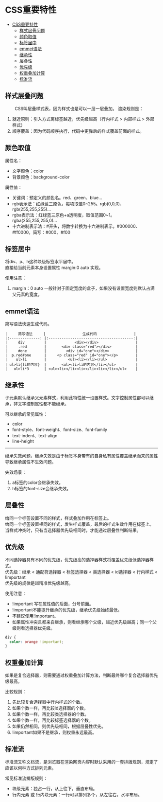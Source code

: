 # CSS重要特性

<!-- TOC -->
* [CSS重要特性](#css重要特性)
  * [样式层叠问题](#样式层叠问题)
  * [颜色取值](#颜色取值)
  * [标签居中](#标签居中)
  * [emmet语法](#emmet语法)
  * [继承性](#继承性)
  * [层叠性](#层叠性)
  * [优先级](#优先级)
  * [权重叠加计算](#权重叠加计算)
  * [标准流](#标准流)
<!-- TOC -->

## 样式层叠问题
&ensp;&ensp;&ensp;&ensp;
CSS叫层叠样式表，因为样式也是可以一层一层叠加。
渲染规则是：
1. 就近原则：引入方式离标签越近，优先级越高（行内样式 > 内部样式 > 外部样式）  
2. 顺序覆盖：因为代码顺序执行，代码中更靠后的样式覆盖前面的样式。

## 颜色取值
属性名：  
- 文字颜色：color
- 背景颜色：background-color

属性值：
- 关键词：预定义的颜色名。red、green、blue...
- rgb表示法：红绿蓝三原色，每项取值0~255。rgb(0,0,0)、rgb(255,255,255)...
- rgba表示法：红绿蓝三原色+a透明度，取值范围0~1。rgba(255,255,255,0)...
- 十六进制表示法：#开头，将数字转换为十六进制表示。#000000、#ff0000，简写：#000、#f00

## 标签居中
将div、p、h这种块级标签水平居中。  
直接给当前元素本身设置属性 margin:0 auto 实现。

使用注意：
1. margin：0 auto 一般针对于固定宽度的盒子，如果没有设置宽度则默认占满父元素的宽度。

## emmet语法
简写语法快速生成代码。

```text
|     简写语法     |                 生成代码                 |
|:--------------: |:---------------------------------------:|
|     div         |             <div></div>                 |
|     .red        |       <div class="red"></div>           |
|     #one        |         <div id="one"></div>            |
|  p.red#one      |     <p class="red" id="one"></p>        |
|    ul>li        |          <ul><li></li></ul>             |
| ul>li{li的内容}  |       <ul><li>li的内容</li></ul>         |
|   ul>li*3       | <ul><li></li><li></li><li></li></ul>    |
```

## 继承性
子元素默认继承父元素样式，利用此特性统一设置样式。文字控制属性都可以继承，非文字控制属性都不能继承。

可以继承的常见属性：
- color
- font-style、font-weight、font-size、font-family
- text-indent、text-align
- line-height

---

继承失效问题，继承失效是由于标签本身带有的自身私有属性覆盖继承而来的属性导致继承属性不生效问题。  

失效场景：
1. a标签的color会继承失效。
2. h标签的font-size会继承失效。

## 层叠性
给同一个标签设置不同的样式，样式叠加作用在标签上。  
给同一个标签设置相同的样式，发生样式覆盖，最后的样式生效作用在标签上。  
当样式冲突时，只有当选择器优先级相同时，才能通过层叠性判断结果。

## 优先级
不同选择器具有不同的优先级，优先级高的选择器样式将覆盖优先级低选择器样式。  
优先级：继承 < 通配符选择器 < 标签选择器 < 类选择器 < id选择器 < 行内样式 < !important  
优先级的规律是越精准优先级越高。  

使用注意：
- !important 写在属性值的后面，分号前面。
- !important不能提升继承的优先级，继承优先级始终最低。
- 不建议使用!important。
- 如果属性冲突且都来自继承，则看继承哪个父级，越近优先级越高；同一个父级则看选择器优先级。

```css
div {
  color: orange !important;
}
```

## 权重叠加计算
如果是复合选择器，则需要通过权重叠加计算方法，判断最终哪个复合选择器优先级最高。  

比较规则：
1. 先比较复合选择器中行内样式的个数。
2. 如果个数一样，再比较id选择器的个数。
3. 如果个数一样，再比较类选择器的个数。
4. 如果个数一样，再比较标签选择器的个数。
5. 如果仍然相同，则优先级相同，根据层叠性优先。
6. !important如果不是继承，则权重永远最高。

## 标准流
标准流又称文档流，是浏览器在渲染网页内容时默认采用的一套排版规则，规定了应该以何种方式排列元素。

常见标准流排版规则：
- 块级元素：独占一行，从上往下，垂直布局。
- 行内元素 或 行内块元素：一行可以排列多个，从左往右，水平布局。
